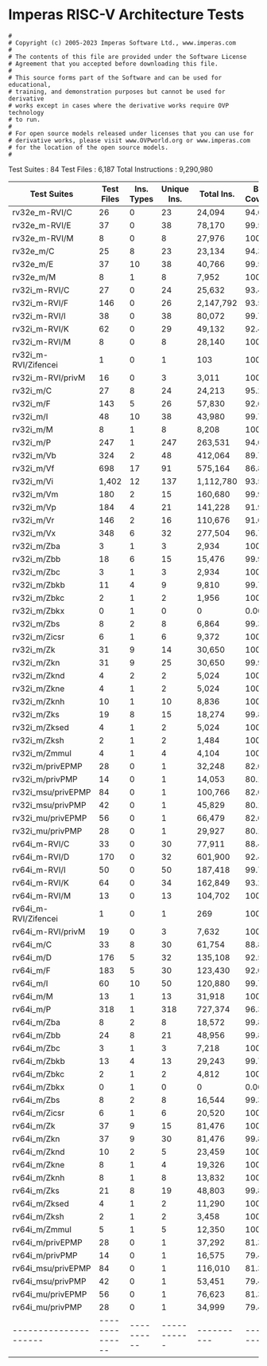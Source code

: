 # Imperas RISC-V Architecture Tests

    #
    # Copyright (c) 2005-2023 Imperas Software Ltd., www.imperas.com
    #
    # The contents of this file are provided under the Software License
    # Agreement that you accepted before downloading this file.
    #
    # This source forms part of the Software and can be used for educational,
    # training, and demonstration purposes but cannot be used for derivative
    # works except in cases where the derivative works require OVP technology
    # to run.
    #
    # For open source models released under licenses that you can use for
    # derivative works, please visit www.OVPworld.org or www.imperas.com
    # for the location of the open source models.
    #
    

Test Suites : 84
Test Files              : 6,187
Total Instructions      : 9,290,980

| Test Suites           |   Test Files   | Ins. Types | Unique Ins. | Total Ins. | Basic Coverage | Extended Coverage |
| --------------------- | -------------- | ---------- | ----------- | ---------- | -------------- | ----------------- |
| rv32e_m-RVI/C         |             26 |          0 |          23 |     24,094 |         94.60% |             55.94 |
| rv32e_m-RVI/E         |             37 |          0 |          38 |     78,170 |         99.57% |             80.18 |
| rv32e_m-RVI/M         |              8 |          0 |           8 |     27,976 |        100.00% |             83.40 |
| rv32e_m/C             |             25 |          8 |          23 |     23,134 |         94.32% |                   |
| rv32e_m/E             |             37 |         10 |          38 |     40,766 |         99.57% |                   |
| rv32e_m/M             |              8 |          1 |           8 |      7,952 |        100.00% |                   |
| rv32i_m-RVI/C         |             27 |          0 |          24 |     25,632 |         93.41% |             59.55 |
| rv32i_m-RVI/F         |            146 |          0 |          26 |  2,147,792 |         93.53% |                   |
| rv32i_m-RVI/I         |             38 |          0 |          38 |     80,072 |         99.72% |             83.31 |
| rv32i_m-RVI/K         |             62 |          0 |          29 |     49,132 |         92.41% |             57.77 |
| rv32i_m-RVI/M         |              8 |          0 |           8 |     28,140 |        100.00% |             84.84 |
| rv32i_m-RVI/Zifencei  |              1 |          0 |           1 |        103 |        100.00% |            100.00 |
| rv32i_m-RVI/privM     |             16 |          0 |           3 |      3,011 |        100.00% |            100.00 |
| rv32i_m/C             |             27 |          8 |          24 |     24,213 |         95.24% |             51.46 |
| rv32i_m/F             |            143 |          5 |          26 |     57,830 |         92.63% |                   |
| rv32i_m/I             |             48 |         10 |          38 |     43,980 |         99.72% |             90.36 |
| rv32i_m/M             |              8 |          1 |           8 |      8,208 |        100.00% |             84.19 |
| rv32i_m/P             |            247 |          1 |         247 |    263,531 |         94.01% |                   |
| rv32i_m/Vb            |            324 |          2 |          48 |    412,064 |         89.79% |                   |
| rv32i_m/Vf            |            698 |         17 |          91 |    575,164 |         86.86% |                   |
| rv32i_m/Vi            |          1,402 |         12 |         137 |  1,112,780 |         93.54% |                   |
| rv32i_m/Vm            |            180 |          2 |          15 |    160,680 |         99.92% |                   |
| rv32i_m/Vp            |            184 |          4 |          21 |    141,228 |         91.90% |                   |
| rv32i_m/Vr            |            146 |          2 |          16 |    110,676 |         91.67% |                   |
| rv32i_m/Vx            |            348 |          6 |          32 |    277,504 |         96.70% |                   |
| rv32i_m/Zba           |              3 |          1 |           3 |      2,934 |        100.00% |             89.68 |
| rv32i_m/Zbb           |             18 |          6 |          15 |     15,476 |         99.92% |             87.69 |
| rv32i_m/Zbc           |              3 |          1 |           3 |      2,934 |        100.00% |             78.34 |
| rv32i_m/Zbkb          |             11 |          4 |           9 |      9,810 |         99.75% |             90.10 |
| rv32i_m/Zbkc          |              2 |          1 |           2 |      1,956 |        100.00% |             78.23 |
| rv32i_m/Zbkx          |              0 |          1 |           0 |          0 |          0.00% |              0.00 |
| rv32i_m/Zbs           |              8 |          2 |           8 |      6,864 |         99.38% |             78.14 |
| rv32i_m/Zicsr         |              6 |          1 |           6 |      9,372 |        100.00% |             99.43 |
| rv32i_m/Zk            |             31 |          9 |          14 |     30,650 |        100.00% |             98.95 |
| rv32i_m/Zkn           |             31 |          9 |          25 |     30,650 |         99.90% |             92.78 |
| rv32i_m/Zknd          |              4 |          2 |           2 |      5,024 |        100.00% |             99.26 |
| rv32i_m/Zkne          |              4 |          1 |           2 |      5,024 |        100.00% |             99.26 |
| rv32i_m/Zknh          |             10 |          1 |          10 |      8,836 |        100.00% |             98.86 |
| rv32i_m/Zks           |             19 |          8 |          15 |     18,274 |         99.84% |             89.53 |
| rv32i_m/Zksed         |              4 |          1 |           2 |      5,024 |        100.00% |             99.26 |
| rv32i_m/Zksh          |              2 |          1 |           2 |      1,484 |        100.00% |             99.24 |
| rv32i_m/Zmmul         |              4 |          1 |           4 |      4,104 |        100.00% |             79.19 |
| rv32i_m/privEPMP      |             28 |          0 |           1 |     32,248 |         82.02% |                   |
| rv32i_m/privPMP       |             14 |          0 |           1 |     14,053 |         80.18% |                   |
| rv32i_msu/privEPMP    |             84 |          0 |           1 |    100,766 |         82.02% |                   |
| rv32i_msu/privPMP     |             42 |          0 |           1 |     45,829 |         80.18% |                   |
| rv32i_mu/privEPMP     |             56 |          0 |           1 |     66,479 |         82.02% |                   |
| rv32i_mu/privPMP      |             28 |          0 |           1 |     29,927 |         80.18% |                   |
| rv64i_m-RVI/C         |             33 |          0 |          30 |     77,911 |         88.48% |             52.51 |
| rv64i_m-RVI/D         |            170 |          0 |          32 |    601,900 |         92.48% |                   |
| rv64i_m-RVI/I         |             50 |          0 |          50 |    187,418 |         99.77% |             76.07 |
| rv64i_m-RVI/K         |             64 |          0 |          34 |    162,849 |         93.29% |             39.52 |
| rv64i_m-RVI/M         |             13 |          0 |          13 |    104,702 |        100.00% |             80.62 |
| rv64i_m-RVI/Zifencei  |              1 |          0 |           1 |        269 |        100.00% |            100.00 |
| rv64i_m-RVI/privM     |             19 |          0 |           3 |      7,632 |        100.00% |            100.00 |
| rv64i_m/C             |             33 |          8 |          30 |     61,754 |         88.87% |             45.29 |
| rv64i_m/D             |            176 |          5 |          32 |    135,108 |         92.52% |                   |
| rv64i_m/F             |            183 |          5 |          30 |    123,430 |         92.01% |                   |
| rv64i_m/I             |             60 |         10 |          50 |    120,880 |         99.77% |             86.69 |
| rv64i_m/M             |             13 |          1 |          13 |     31,918 |        100.00% |             80.11 |
| rv64i_m/P             |            318 |          1 |         318 |    727,374 |         96.37% |                   |
| rv64i_m/Zba           |              8 |          2 |           8 |     18,572 |         99.86% |             84.79 |
| rv64i_m/Zbb           |             24 |          8 |          21 |     48,956 |         99.88% |             81.54 |
| rv64i_m/Zbc           |              3 |          1 |           3 |      7,218 |        100.00% |             73.80 |
| rv64i_m/Zbkb          |             13 |          4 |          13 |     29,243 |         99.74% |             86.33 |
| rv64i_m/Zbkc          |              2 |          1 |           2 |      4,812 |        100.00% |             73.77 |
| rv64i_m/Zbkx          |              0 |          1 |           0 |          0 |          0.00% |              0.00 |
| rv64i_m/Zbs           |              8 |          2 |           8 |     16,544 |         99.38% |             74.94 |
| rv64i_m/Zicsr         |              6 |          1 |           6 |     20,520 |        100.00% |             99.86 |
| rv64i_m/Zk            |             37 |          9 |          15 |     81,476 |        100.00% |             99.34 |
| rv64i_m/Zkn           |             37 |          9 |          30 |     81,476 |         99.88% |             89.79 |
| rv64i_m/Zknd          |             10 |          2 |           5 |     23,459 |        100.00% |             99.26 |
| rv64i_m/Zkne          |              8 |          1 |           4 |     19,326 |        100.00% |             99.23 |
| rv64i_m/Zknh          |              8 |          1 |           8 |     13,832 |        100.00% |             99.49 |
| rv64i_m/Zks           |             21 |          8 |          19 |     48,803 |         99.81% |             86.09 |
| rv64i_m/Zksed         |              4 |          1 |           2 |     11,290 |        100.00% |             99.50 |
| rv64i_m/Zksh          |              2 |          1 |           2 |      3,458 |        100.00% |             99.49 |
| rv64i_m/Zmmul         |              5 |          1 |           5 |     12,350 |        100.00% |             74.46 |
| rv64i_m/privEPMP      |             28 |          0 |           1 |     37,292 |         81.30% |                   |
| rv64i_m/privPMP       |             14 |          0 |           1 |     16,575 |         79.46% |                   |
| rv64i_msu/privEPMP    |             84 |          0 |           1 |    116,010 |         81.30% |                   |
| rv64i_msu/privPMP     |             42 |          0 |           1 |     53,451 |         79.46% |                   |
| rv64i_mu/privEPMP     |             56 |          0 |           1 |     76,623 |         81.30% |                   |
| rv64i_mu/privPMP      |             28 |          0 |           1 |     34,999 |         79.46% |                   |
| --------------------- | -------------- | ---------- | ----------- | ---------- | -------------- | ----------------- |


